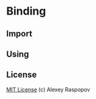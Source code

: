 # Binding

## Import

## Using

## License

[MIT License](http://en.wikipedia.org/wiki/MIT_License) (c) Alexey Raspopov